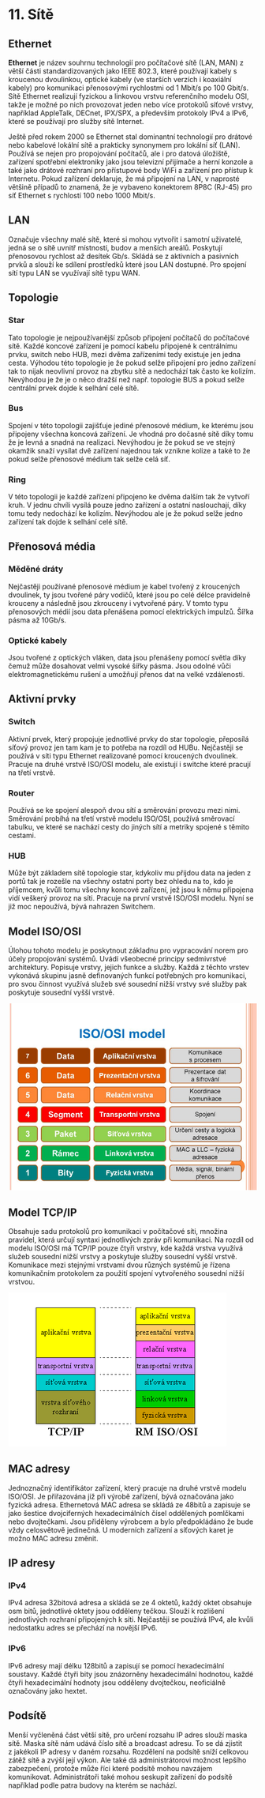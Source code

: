# 11. Sítě

## Ethernet

**Ethernet** je název souhrnu technologií pro počítačové sítě (LAN, MAN) z větší části
standardizovaných jako IEEE 802.3, které používají kabely s kroucenou dvoulinkou, optické kabely (ve
starších verzích i koaxiální kabely) pro komunikaci přenosovými rychlostmi od 1 Mbit/s po 100 Gbit/s.
Sítě Ethernet realizují fyzickou a linkovou vrstvu referenčního modelu OSI, takže je možné po nich
provozovat jeden nebo více protokolů síťové vrstvy, například AppleTalk, DECnet, IPX/SPX, a především
protokoly IPv4 a IPv6, které se používají pro služby sítě Internet.


Ještě před rokem 2000 se Ethernet stal dominantní technologií pro drátové nebo kabelové lokální sítě a
prakticky synonymem pro lokální síť (LAN). Používá se nejen pro propojování počítačů, ale i pro datová
úložiště, zařízení spotřební elektroniky jako jsou televizní přijímače a herní konzole a také jako drátové
rozhraní pro přístupové body WiFi a zařízení pro přístup k Internetu. Pokud zařízení deklaruje, že má
připojení na LAN, v naprosté většině případů to znamená, že je vybaveno konektorem 8P8C (RJ-45) pro
síť Ethernet s rychlostí 100 nebo 1000 Mbit/s.


## LAN
Označuje všechny malé sítě, které si mohou vytvořit i samotní uživatelé, 
jedná se o sítě uvnitř místností, budov a menších areálů. 
Poskytují přenosovou rychlost až desítek Gb/s. Skládá se z aktivních 
a pasivních prvků a slouží ke sdílení prostředků které jsou LAN dostupné. 
Pro spojení sítí typu LAN se využívají sítě typu WAN.

## Topologie
### Star
Tato topologie je nejpoužívanější způsob připojení počítačů do počítačové sítě. Každé koncové zařízení je pomocí kabelu připojené k centrálnímu prvku, 
switch nebo HUB, mezi dvěma zařízeními tedy existuje jen jedna cesta. Výhodou této 
topologie je že pokud selže připojení pro jedno zařízení tak to nijak neovlivní provoz na zbytku 
sítě a nedochází tak často ke kolizím. Nevýhodou je že je o něco dražší než např. 
topologie BUS a pokud selže centrální prvek dojde k selhání celé sítě.

### Bus
Spojení v této topologii zajišťuje jediné přenosové médium, ke kterému jsou připojeny všechna koncová zařízení. 
Je vhodná pro dočasné sítě díky tomu že je levná a snadná na realizaci. 
Nevýhodou je že pokud se ve stejný okamžik snaží vysílat dvě zařízení najednou 
tak vznikne kolize a také to že pokud selže přenosové médium tak selže celá síť.

### Ring
V této topologii je každé zařízení připojeno ke dvěma dalším tak že vytvoří kruh. 
V jednu chvíli vysílá pouze jedno zařízení a ostatní naslouchají, díky tomu tedy 
nedochází ke kolizím. Nevýhodou ale je že pokud selže jedno zařízení tak dojde k selhání celé sítě.

## Přenosová média

### Měděné dráty
Nejčastěji používané přenosové médium je kabel tvořený z kroucených dvoulinek, 
ty jsou tvořené páry vodičů, které jsou po celé délce pravidelně krouceny a následně jsou zkrouceny 
i vytvořené páry. V tomto typu přenosových médií jsou data přenášena pomocí elektrických impulzů. 
Šířka pásma až 10Gb/s.

### Optické kabely
Jsou tvořené z optických vláken, data jsou přenášeny pomocí světla díky čemuž může 
dosahovat velmi vysoké šířky pásma. Jsou odolné vůči elektromagnetickému rušení a 
umožňují přenos dat na velké vzdálenosti.

## Aktivní prvky

### Switch
Aktivní prvek, který propojuje jednotlivé prvky do star topologie, 
přeposílá síťový provoz jen tam kam je to potřeba na rozdíl od HUBu. 
Nejčastěji se používá v síti typu Ethernet realizované pomocí kroucených dvoulinek. 
Pracuje na druhé vrstvě ISO/OSI modelu, ale existují i switche které pracují na třetí vrstvě.

### Router
Používá se ke spojení alespoň dvou sítí a směrování provozu mezi nimi. 
Směrování probíhá na třetí vrstvě modelu ISO/OSI, používá směrovací tabulku, 
ve které se nachází cesty do jiných sítí a metriky spojené s těmito cestami.

### HUB
Může být základem sítě topologie star, kdykoliv mu přijdou data na jeden z 
portů tak je rozešle na všechny ostatní porty bez ohledu na to, kdo je 
příjemcem, kvůli tomu všechny koncové zařízení, jež jsou k němu připojena vidí 
veškerý provoz na síti. Pracuje na první vrstvě ISO/OSI modelu. 
Nyní se již moc nepoužívá, bývá nahrazen Switchem.

## Model ISO/OSI
Úlohou tohoto modelu je poskytnout základnu pro vypracování norem pro účely propojování systémů. 
Uvádí všeobecné principy sedmivrstvé architektury. Popisuje vrstvy, jejich funkce a služby. 
Každá z těchto vrstev vykonává skupinu jasně definovaných funkcí potřebných pro komunikaci, 
pro svou činnost využívá služeb své sousední nižší vrstvy své služby pak poskytuje sousední vyšší vrstvě.

![model ISO/OSI](images/iso.jpg)

## Model TCP/IP
Obsahuje sadu protokolů pro komunikaci v počítačové síti, množina pravidel, 
která určují syntaxi jednotlivých zpráv při komunikaci. Na rozdíl od modelu ISO/OSI 
má TCP/IP pouze čtyři vrstvy, kde každá vrstva využívá služeb sousední nižší vrstvy 
a poskytuje služby sousední vyšší vrstvě. Komunikace mezi stejnými vrstvami dvou 
různých systémů je řízena komunikačním protokolem za použití spojení vytvořeného sousední nižší vrstvou.

![model TCP/IP](images/tcp.jpg)

## MAC adresy

Jednoznačný identifikátor zařízení, který pracuje na druhé vrstvě modelu ISO/OSI. 
Je přiřazována již při výrobě zařízení, bývá označována jako fyzická adresa. 
Ethernetová MAC adresa se skládá ze 48bitů a zapisuje se jako šestice dvojciferných hexadecimálních čísel 
oddělených pomlčkami nebo dvojtečkami. Jsou přiděleny výrobcem a bylo předpokládáno 
že bude vždy celosvětově jedinečná. U moderních zařízení a síťových karet je možno MAC adresu změnit.

## IP adresy

### IPv4
IPv4 adresa 32bitová adresa a skládá se ze 4 oktetů, každý oktet obsahuje osm bitů, 
jednotlivé oktety jsou odděleny tečkou. Slouží k rozlišení jednotlivých rozhraní 
připojených k síti. Nejčastěji se používá IPv4, ale kvůli nedostatku adres se přechází na novější IPv6.

### IPv6
IPv6 adresy mají délku 128bitů a zapisují se pomocí hexadecimální soustavy. 
Každé čtyři bity jsou znázorněny hexadecimální hodnotou, každé čtyři 
hexadecimální hodnoty jsou odděleny dvojtečkou, neoficiálně označovány jako hextet.

## Podsítě
Menší vyčleněná část větší sítě, pro určení rozsahu IP adres slouží maska sítě. 
Maska sítě nám udává číslo sítě a broadcast adresu. To se dá zjistit z jakékoli IP 
adresy v daném rozsahu. Rozdělení na podsítě sníží celkovou zátěž sítě a zvýší její výkon. 
Ale také dá administrátorovi možnost lepšího zabezpečení, protože může říci které 
podsítě mohou navzájem komunikovat. Administrátoři také mohou seskupit zařízení 
do podsítě například podle patra budovy na kterém se nachází.